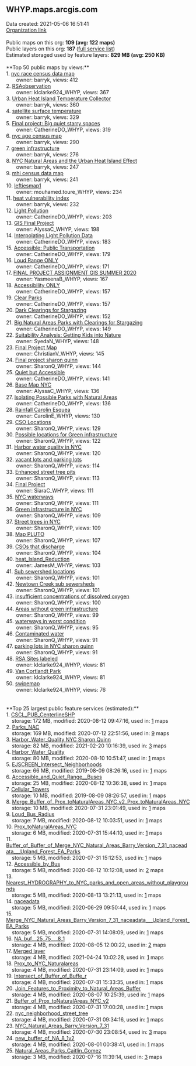 <h2>WHYP.maps.arcgis.com</h2> Data created: 2021-05-06 16:51:41 <br /><a target='new' href='https://WHYP.maps.arcgis.com'>Organization link</a><br /><br />Public maps on this org: <b>109 (avg: 122 maps)</b><br />Public layers on this org: <b>187 </b>(<a target='new' href='https://services.arcgis.com/TIOSqg0aFfvGvUbW/ArcGIS/rest/services'>full service list</a>)<br />Estimated storaged used by feature layers: <b>829 MB (avg: 250 KB)</b><br /><br />**Top 50 public maps by views:**<br />  1. <a target='new' href='https://www.arcgis.com/home/item.html?id=43596bc262b34b43a136d15c22236944'>nyc race census data map</a> <br />  &nbsp;&nbsp;&nbsp;&nbsp; &nbsp;&nbsp;owner: barryk, views: 412<br />  2. <a target='new' href='https://www.arcgis.com/home/item.html?id=10f7ae78a0444c3aa08ad1df7f3ff417'>RSAobservation</a> <br />  &nbsp;&nbsp;&nbsp;&nbsp; &nbsp;&nbsp;owner: klclarke924_WHYP, views: 367<br />  3. <a target='new' href='https://www.arcgis.com/home/item.html?id=9aff8b4b2e924440a49af0c487b99afd'>Urban Heat Island Temperature Collector</a> <br />  &nbsp;&nbsp;&nbsp;&nbsp; &nbsp;&nbsp;owner: barryk, views: 360<br />  4. <a target='new' href='https://www.arcgis.com/home/item.html?id=c9ce6eadd3594c74a85b1fed680e3d76'>satellite surface temperature</a> <br />  &nbsp;&nbsp;&nbsp;&nbsp; &nbsp;&nbsp;owner: barryk, views: 329<br />  5. <a target='new' href='https://www.arcgis.com/home/item.html?id=4aeb650bbde54846be9a1dba5b66f062'>Final project: Big quiet starry spaces</a> <br />  &nbsp;&nbsp;&nbsp;&nbsp; &nbsp;&nbsp;owner: CatherineDO_WHYP, views: 319<br />  6. <a target='new' href='https://www.arcgis.com/home/item.html?id=d7bffabe65bd4b0caa38ec24e6d090e2'>nyc age census map</a> <br />  &nbsp;&nbsp;&nbsp;&nbsp; &nbsp;&nbsp;owner: barryk, views: 290<br />  7. <a target='new' href='https://www.arcgis.com/home/item.html?id=914b0fa8c7234d1e985f5d1be72f796a'>green infrastructure</a> <br />  &nbsp;&nbsp;&nbsp;&nbsp; &nbsp;&nbsp;owner: barryk, views: 276<br />  8. <a target='new' href='https://www.arcgis.com/home/item.html?id=d5f8421d8aee443b98921559dea9560f'>NYC Natural Areas and the Urban Heat Island Effect</a> <br />  &nbsp;&nbsp;&nbsp;&nbsp; &nbsp;&nbsp;owner: barryk, views: 247<br />  9. <a target='new' href='https://www.arcgis.com/home/item.html?id=4953d842e19e47ab8595ec1746578c19'>mhi census data map</a> <br />  &nbsp;&nbsp;&nbsp;&nbsp; &nbsp;&nbsp;owner: barryk, views: 241<br />  10. <a target='new' href='https://www.arcgis.com/home/item.html?id=1a96a63eceb74b888fc4812fc6bc2f6c'>leftiesmap1</a> <br />  &nbsp;&nbsp;&nbsp;&nbsp; &nbsp;&nbsp;owner: mouhamed.toure_WHYP, views: 234<br />  11. <a target='new' href='https://www.arcgis.com/home/item.html?id=f9517a1fc52d451b8e5e248e6da3fba0'>heat vulnerability index</a> <br />  &nbsp;&nbsp;&nbsp;&nbsp; &nbsp;&nbsp;owner: barryk, views: 232<br />  12. <a target='new' href='https://www.arcgis.com/home/item.html?id=11e09d309f3f44bca73f95d469fd8021'>Light Pollution</a> <br />  &nbsp;&nbsp;&nbsp;&nbsp; &nbsp;&nbsp;owner: CatherineDO_WHYP, views: 203<br />  13. <a target='new' href='https://www.arcgis.com/home/item.html?id=1f1d31213b574382b532ca32a896c428'>GIS Final Project</a> <br />  &nbsp;&nbsp;&nbsp;&nbsp; &nbsp;&nbsp;owner: AlyssaC_WHYP, views: 198<br />  14. <a target='new' href='https://www.arcgis.com/home/item.html?id=52bd622be431408aab47e3b0359fb2c4'>Interpolating Light Pollution Data</a> <br />  &nbsp;&nbsp;&nbsp;&nbsp; &nbsp;&nbsp;owner: CatherineDO_WHYP, views: 183<br />  15. <a target='new' href='https://www.arcgis.com/home/item.html?id=4f16782495fc47d7abdc75183e0f4fda'>Accessible: Public Transportation</a> <br />  &nbsp;&nbsp;&nbsp;&nbsp; &nbsp;&nbsp;owner: CatherineDO_WHYP, views: 179<br />  16. <a target='new' href='https://www.arcgis.com/home/item.html?id=0f85bbb47e59497d8e617cab97eaea50'>Loud Range ONLY</a> <br />  &nbsp;&nbsp;&nbsp;&nbsp; &nbsp;&nbsp;owner: CatherineDO_WHYP, views: 171<br />  17. <a target='new' href='https://www.arcgis.com/home/item.html?id=5d4ec447f2254deba3ec50653fd6859b'>FINAL PROJECT ASSIGNMENT GIS SUMMER 2020</a> <br />  &nbsp;&nbsp;&nbsp;&nbsp; &nbsp;&nbsp;owner: YasmeenaB_WHYP, views: 167<br />  18. <a target='new' href='https://www.arcgis.com/home/item.html?id=edd500adabe14b6bb424b7f3754a24a3'>Accessibility ONLY</a> <br />  &nbsp;&nbsp;&nbsp;&nbsp; &nbsp;&nbsp;owner: CatherineDO_WHYP, views: 157<br />  19. <a target='new' href='https://www.arcgis.com/home/item.html?id=2b8a2f13467448ddabd5936ca5bb2712'>Clear Parks</a> <br />  &nbsp;&nbsp;&nbsp;&nbsp; &nbsp;&nbsp;owner: CatherineDO_WHYP, views: 157<br />  20. <a target='new' href='https://www.arcgis.com/home/item.html?id=4415bb77d19f4eb0be3428d030911448'>Dark Clearings for Stargazing</a> <br />  &nbsp;&nbsp;&nbsp;&nbsp; &nbsp;&nbsp;owner: CatherineDO_WHYP, views: 152<br />  21. <a target='new' href='https://www.arcgis.com/home/item.html?id=a0887e3ac2524be6bb99e32620f150c5'>Big Natural Areas Parks with Clearings for Stargazing</a> <br />  &nbsp;&nbsp;&nbsp;&nbsp; &nbsp;&nbsp;owner: CatherineDO_WHYP, views: 149<br />  22. <a target='new' href='https://www.arcgis.com/home/item.html?id=79fdc56567ac4d3c807ff9d4553dbb85'>Suitability Analysis: Getting Kids into Nature </a> <br />  &nbsp;&nbsp;&nbsp;&nbsp; &nbsp;&nbsp;owner: SyedaN_WHYP, views: 148<br />  23. <a target='new' href='https://www.arcgis.com/home/item.html?id=d2ae703db90e4673934ec801c69d2c76'>Final Project Map</a> <br />  &nbsp;&nbsp;&nbsp;&nbsp; &nbsp;&nbsp;owner: ChristianV_WHYP, views: 145<br />  24. <a target='new' href='https://www.arcgis.com/home/item.html?id=1a855123a933411cb28b75c41325df1f'>Final project sharon quinn</a> <br />  &nbsp;&nbsp;&nbsp;&nbsp; &nbsp;&nbsp;owner: SharonQ_WHYP, views: 144<br />  25. <a target='new' href='https://www.arcgis.com/home/item.html?id=254ae657f8a44a3a867dbc7cd7cd87fd'>Quiet but Accessible</a> <br />  &nbsp;&nbsp;&nbsp;&nbsp; &nbsp;&nbsp;owner: CatherineDO_WHYP, views: 141<br />  26. <a target='new' href='https://www.arcgis.com/home/item.html?id=72d7f1d15f9844c0b591d1e80def1196'>Base Map NYC</a> <br />  &nbsp;&nbsp;&nbsp;&nbsp; &nbsp;&nbsp;owner: AlyssaC_WHYP, views: 136<br />  27. <a target='new' href='https://www.arcgis.com/home/item.html?id=bb1f9fa96fc14f869fa1858783deec85'>Isolating Possible Parks with Natural Areas</a> <br />  &nbsp;&nbsp;&nbsp;&nbsp; &nbsp;&nbsp;owner: CatherineDO_WHYP, views: 136<br />  28. <a target='new' href='https://www.arcgis.com/home/item.html?id=b630c22f29af49c3a6884fc20e92fea0'>Rainfall Carolin Esquea</a> <br />  &nbsp;&nbsp;&nbsp;&nbsp; &nbsp;&nbsp;owner: CarolinE_WHYP, views: 130<br />  29. <a target='new' href='https://www.arcgis.com/home/item.html?id=6b13f26e66624a12947c511511468ebe'>CSO Locations</a> <br />  &nbsp;&nbsp;&nbsp;&nbsp; &nbsp;&nbsp;owner: SharonQ_WHYP, views: 129<br />  30. <a target='new' href='https://www.arcgis.com/home/item.html?id=e0eb950bf01b4fcc9bcd421ce26fc776'>Possible locations for Green infrastructure</a> <br />  &nbsp;&nbsp;&nbsp;&nbsp; &nbsp;&nbsp;owner: SharonQ_WHYP, views: 122<br />  31. <a target='new' href='https://www.arcgis.com/home/item.html?id=d89ac44bf5aa480b839c2f7d21883b8b'>Harbor water quality in NYC</a> <br />  &nbsp;&nbsp;&nbsp;&nbsp; &nbsp;&nbsp;owner: SharonQ_WHYP, views: 120<br />  32. <a target='new' href='https://www.arcgis.com/home/item.html?id=2dabc14756684353be9dbb5102b7e131'>vacant lots and parking lots</a> <br />  &nbsp;&nbsp;&nbsp;&nbsp; &nbsp;&nbsp;owner: SharonQ_WHYP, views: 114<br />  33. <a target='new' href='https://www.arcgis.com/home/item.html?id=4d958e254c564331ab3d85500467e27c'>Enhanced street tree pits</a> <br />  &nbsp;&nbsp;&nbsp;&nbsp; &nbsp;&nbsp;owner: SharonQ_WHYP, views: 113<br />  34. <a target='new' href='https://www.arcgis.com/home/item.html?id=ceb9dbfc19e641b587e6c22cfe6dcf63'>Final Project</a> <br />  &nbsp;&nbsp;&nbsp;&nbsp; &nbsp;&nbsp;owner: SiaraC_WHYP, views: 111<br />  35. <a target='new' href='https://www.arcgis.com/home/item.html?id=6a1508e6129e42148e9a515e3ea58bae'>NYC waterways</a> <br />  &nbsp;&nbsp;&nbsp;&nbsp; &nbsp;&nbsp;owner: SharonQ_WHYP, views: 111<br />  36. <a target='new' href='https://www.arcgis.com/home/item.html?id=ff4901574d2f4907b6541061b90c08d8'>Green infrastructure in NYC</a> <br />  &nbsp;&nbsp;&nbsp;&nbsp; &nbsp;&nbsp;owner: SharonQ_WHYP, views: 109<br />  37. <a target='new' href='https://www.arcgis.com/home/item.html?id=58f6575672444fd8b84371c715d7947f'>Street trees in NYC</a> <br />  &nbsp;&nbsp;&nbsp;&nbsp; &nbsp;&nbsp;owner: SharonQ_WHYP, views: 109<br />  38. <a target='new' href='https://www.arcgis.com/home/item.html?id=6705ff53a4d94d46ac58d6b835076278'>Map PLUTO</a> <br />  &nbsp;&nbsp;&nbsp;&nbsp; &nbsp;&nbsp;owner: SharonQ_WHYP, views: 107<br />  39. <a target='new' href='https://www.arcgis.com/home/item.html?id=7846f79077144b0f9a97fb890e1ffa34'>CSOs that discharge</a> <br />  &nbsp;&nbsp;&nbsp;&nbsp; &nbsp;&nbsp;owner: SharonQ_WHYP, views: 104<br />  40. <a target='new' href='https://www.arcgis.com/home/item.html?id=9de0b21466504d3facbf3ec3a30d3bf9'>heat_Island_Reduction</a> <br />  &nbsp;&nbsp;&nbsp;&nbsp; &nbsp;&nbsp;owner: JamesM_WHYP, views: 103<br />  41. <a target='new' href='https://www.arcgis.com/home/item.html?id=5420f59199654156b785922946be6aa6'>Sub sewershed locations</a> <br />  &nbsp;&nbsp;&nbsp;&nbsp; &nbsp;&nbsp;owner: SharonQ_WHYP, views: 101<br />  42. <a target='new' href='https://www.arcgis.com/home/item.html?id=676478ab04b84983b7fea8deab764837'>Newtown Creek sub sewersheds</a> <br />  &nbsp;&nbsp;&nbsp;&nbsp; &nbsp;&nbsp;owner: SharonQ_WHYP, views: 101<br />  43. <a target='new' href='https://www.arcgis.com/home/item.html?id=aca66bda17ef4adab200bc65a118eadb'>insufficient concentrations of dissolved oxygen </a> <br />  &nbsp;&nbsp;&nbsp;&nbsp; &nbsp;&nbsp;owner: SharonQ_WHYP, views: 100<br />  44. <a target='new' href='https://www.arcgis.com/home/item.html?id=a982137e63014f2dacb5e650d55aec0f'>Areas without green infrastructure </a> <br />  &nbsp;&nbsp;&nbsp;&nbsp; &nbsp;&nbsp;owner: SharonQ_WHYP, views: 99<br />  45. <a target='new' href='https://www.arcgis.com/home/item.html?id=4d52b98122d547c5ae0c831256c23104'>waterways in worst condition</a> <br />  &nbsp;&nbsp;&nbsp;&nbsp; &nbsp;&nbsp;owner: SharonQ_WHYP, views: 95<br />  46. <a target='new' href='https://www.arcgis.com/home/item.html?id=68c33e31417f42dda31b4387fea5cf08'>Contaminated water</a> <br />  &nbsp;&nbsp;&nbsp;&nbsp; &nbsp;&nbsp;owner: SharonQ_WHYP, views: 91<br />  47. <a target='new' href='https://www.arcgis.com/home/item.html?id=8c5c47d96cbe45619efc7ba6ed5b9e38'>parking lots in NYC sharon quinn</a> <br />  &nbsp;&nbsp;&nbsp;&nbsp; &nbsp;&nbsp;owner: SharonQ_WHYP, views: 91<br />  48. <a target='new' href='https://www.arcgis.com/home/item.html?id=f9b79ab23a454d07a0a54ea9f730aa5d'>RSA Sites labeled</a> <br />  &nbsp;&nbsp;&nbsp;&nbsp; &nbsp;&nbsp;owner: klclarke924_WHYP, views: 81<br />  49. <a target='new' href='https://www.arcgis.com/home/item.html?id=a7f3ba55aa5148afa18aba65012253aa'>Van Cortlandt Park</a> <br />  &nbsp;&nbsp;&nbsp;&nbsp; &nbsp;&nbsp;owner: klclarke924_WHYP, views: 81<br />  50. <a target='new' href='https://www.arcgis.com/home/item.html?id=e854109cc8094632a06b84545f39c191'>swipemap</a> <br />  &nbsp;&nbsp;&nbsp;&nbsp; &nbsp;&nbsp;owner: klclarke924_WHYP, views: 76<br /><br /><br />**Top 25 largest public feature services (estimated):**<br /> 1. <a target='new' href='https://www.arcgis.com/home/item.html?id=12093a6b77c3498cbfd2f7030e74ec90'>CSCL_PUB_CenterlineSHP</a><br /> &nbsp;&nbsp;&nbsp;&nbsp;storage: 172 MB, modified: 2020-08-12 09:47:16,  used in: <a target='new' href='https://ed-ind-tb.s3-us-west-1.amazonaws.com/ADI/12093a6b77c3498cbfd2f7030e74ec90.html'> 1</a> maps<br /> 2. <a target='new' href='https://www.arcgis.com/home/item.html?id=a05bcd632a4f40a991ed1f5221530f8d'>Parks_NAC</a><br /> &nbsp;&nbsp;&nbsp;&nbsp;storage: 169 MB, modified: 2020-07-12 22:51:56,  used in: <a target='new' href='https://ed-ind-tb.s3-us-west-1.amazonaws.com/ADI/a05bcd632a4f40a991ed1f5221530f8d.html'> 9</a> maps<br /> 3. <a target='new' href='https://www.arcgis.com/home/item.html?id=62eae80ad1974b319874bea2173f63b1'>Harbor_Water_Quality NYC Sharon Quinn</a><br /> &nbsp;&nbsp;&nbsp;&nbsp;storage: 82 MB, modified: 2021-02-20 10:16:39,  used in: <a target='new' href='https://ed-ind-tb.s3-us-west-1.amazonaws.com/ADI/62eae80ad1974b319874bea2173f63b1.html'> 3</a> maps<br /> 4. <a target='new' href='https://www.arcgis.com/home/item.html?id=445df850a9424804831f0abbd74620b4'>Harbor_Water_Quality</a><br /> &nbsp;&nbsp;&nbsp;&nbsp;storage: 80 MB, modified: 2020-08-10 10:51:47,  used in: <a target='new' href='https://ed-ind-tb.s3-us-west-1.amazonaws.com/ADI/445df850a9424804831f0abbd74620b4.html'> 1</a> maps<br /> 5. <a target='new' href='https://www.arcgis.com/home/item.html?id=8fc529eb76e3468ca2ca30c27c45614b'>EJSCREEN_Intersect_Neighborhoods</a><br /> &nbsp;&nbsp;&nbsp;&nbsp;storage: 66 MB, modified: 2019-08-09 08:26:16,  used in: <a target='new' href='https://ed-ind-tb.s3-us-west-1.amazonaws.com/ADI/8fc529eb76e3468ca2ca30c27c45614b.html'> 1</a> maps<br /> 6. <a target='new' href='https://www.arcgis.com/home/item.html?id=15359e668df5403c854701ab6b893bcf'>Accessible_and_Quiet_Range__Buses</a><br /> &nbsp;&nbsp;&nbsp;&nbsp;storage: 25 MB, modified: 2020-08-12 10:36:38,  used in: <a target='new' href='https://ed-ind-tb.s3-us-west-1.amazonaws.com/ADI/15359e668df5403c854701ab6b893bcf.html'> 1</a> maps<br /> 7. <a target='new' href='https://www.arcgis.com/home/item.html?id=efa27532f69d41648b81d8d774c92ac6'>Cellular_Towers</a><br /> &nbsp;&nbsp;&nbsp;&nbsp;storage: 10 MB, modified: 2019-08-09 08:26:57,  used in: <a target='new' href='https://ed-ind-tb.s3-us-west-1.amazonaws.com/ADI/efa27532f69d41648b81d8d774c92ac6.html'> 1</a> maps<br /> 8. <a target='new' href='https://www.arcgis.com/home/item.html?id=68514a06efb44dd8870d999af87e366f'>Merge_Buffer_of_Prox_toNaturalAreas_NYC_v2_Prox_toNaturalAreas_NYC</a><br /> &nbsp;&nbsp;&nbsp;&nbsp;storage: 10 MB, modified: 2020-07-31 23:01:49,  used in: <a target='new' href='https://ed-ind-tb.s3-us-west-1.amazonaws.com/ADI/68514a06efb44dd8870d999af87e366f.html'> 1</a> maps<br /> 9. <a target='new' href='https://www.arcgis.com/home/item.html?id=e35a732be46842278ad965c7a8e28a7b'>Loud_Bus_Radius</a><br /> &nbsp;&nbsp;&nbsp;&nbsp;storage: 7 MB, modified: 2020-08-12 10:03:51,  used in: <a target='new' href='https://ed-ind-tb.s3-us-west-1.amazonaws.com/ADI/e35a732be46842278ad965c7a8e28a7b.html'> 1</a> maps<br /> 10. <a target='new' href='https://www.arcgis.com/home/item.html?id=1249d86128a9492399605f9396b00f80'>Prox_toNaturalAreas_NYC</a><br /> &nbsp;&nbsp;&nbsp;&nbsp;storage: 6 MB, modified: 2020-07-31 15:44:10,  used in: <a target='new' href='https://ed-ind-tb.s3-us-west-1.amazonaws.com/ADI/1249d86128a9492399605f9396b00f80.html'> 1</a> maps<br /> 11. <a target='new' href='https://www.arcgis.com/home/item.html?id=37881b80af0d4f63b6a8fc88911af266'>Buffer_of_Buffer_of_Merge_NYC_Natural_Areas_Barry_Version_7_31_naceadata___Upland_Forest_EA_Parks</a><br /> &nbsp;&nbsp;&nbsp;&nbsp;storage: 5 MB, modified: 2020-07-31 15:12:53,  used in: <a target='new' href='https://ed-ind-tb.s3-us-west-1.amazonaws.com/ADI/37881b80af0d4f63b6a8fc88911af266.html'> 1</a> maps<br /> 12. <a target='new' href='https://www.arcgis.com/home/item.html?id=880bda9f2c3547cca03beb96e682ae95'>Accessible_by_Bus</a><br /> &nbsp;&nbsp;&nbsp;&nbsp;storage: 5 MB, modified: 2020-08-12 10:12:08,  used in: <a target='new' href='https://ed-ind-tb.s3-us-west-1.amazonaws.com/ADI/880bda9f2c3547cca03beb96e682ae95.html'> 2</a> maps<br /> 13. <a target='new' href='https://www.arcgis.com/home/item.html?id=87bd3d2158514a2dbcc6504354d2647b'>Nearest_HYDROGRAPHY_to_NYC_parks_and_open_areas_without_playgrounds</a><br /> &nbsp;&nbsp;&nbsp;&nbsp;storage: 5 MB, modified: 2020-08-13 13:21:13,  used in: <a target='new' href='https://ed-ind-tb.s3-us-west-1.amazonaws.com/ADI/87bd3d2158514a2dbcc6504354d2647b.html'> 1</a> maps<br /> 14. <a target='new' href='https://www.arcgis.com/home/item.html?id=d9dd2174d57e456eab9d039c3588f2ea'>naceadata</a><br /> &nbsp;&nbsp;&nbsp;&nbsp;storage: 5 MB, modified: 2020-06-29 09:50:44,  used in: <a target='new' href='https://ed-ind-tb.s3-us-west-1.amazonaws.com/ADI/d9dd2174d57e456eab9d039c3588f2ea.html'> 1</a> maps<br /> 15. <a target='new' href='https://www.arcgis.com/home/item.html?id=feb786e8f27745a7b5167cdc307a88c3'>Merge_NYC_Natural_Areas_Barry_Version_7_31_naceadata___Upland_Forest_EA_Parks</a><br /> &nbsp;&nbsp;&nbsp;&nbsp;storage: 5 MB, modified: 2020-07-31 14:08:09,  used in: <a target='new' href='https://ed-ind-tb.s3-us-west-1.amazonaws.com/ADI/feb786e8f27745a7b5167cdc307a88c3.html'> 1</a> maps<br /> 16. <a target='new' href='https://www.arcgis.com/home/item.html?id=f89b627a9b8e4bdea6cb43e9e48392a9'>NA_buf__25_75___8_1</a><br /> &nbsp;&nbsp;&nbsp;&nbsp;storage: 4 MB, modified: 2020-08-05 12:00:22,  used in: <a target='new' href='https://ed-ind-tb.s3-us-west-1.amazonaws.com/ADI/f89b627a9b8e4bdea6cb43e9e48392a9.html'> 2</a> maps<br /> 17. <a target='new' href='https://www.arcgis.com/home/item.html?id=c5543fe3ef75438aa1a3e339d9b98e70'>Merged layer</a><br /> &nbsp;&nbsp;&nbsp;&nbsp;storage: 4 MB, modified: 2021-04-24 10:02:28,  used in: <a target='new' href='https://ed-ind-tb.s3-us-west-1.amazonaws.com/ADI/c5543fe3ef75438aa1a3e339d9b98e70.html'> 1</a> maps<br /> 18. <a target='new' href='https://www.arcgis.com/home/item.html?id=fcaa6e72eb3447e4a5f2a86a30c8a840'>Prox_to_NYC_Naturalareas</a><br /> &nbsp;&nbsp;&nbsp;&nbsp;storage: 4 MB, modified: 2020-07-31 23:14:09,  used in: <a target='new' href='https://ed-ind-tb.s3-us-west-1.amazonaws.com/ADI/fcaa6e72eb3447e4a5f2a86a30c8a840.html'> 1</a> maps<br /> 19. <a target='new' href='https://www.arcgis.com/home/item.html?id=b85791f6280044bb8170e30f9f7b9eb7'>Intersect_of_Buffer_of_Buffe_r</a><br /> &nbsp;&nbsp;&nbsp;&nbsp;storage: 4 MB, modified: 2020-07-31 15:33:35,  used in: <a target='new' href='https://ed-ind-tb.s3-us-west-1.amazonaws.com/ADI/b85791f6280044bb8170e30f9f7b9eb7.html'> 1</a> maps<br /> 20. <a target='new' href='https://www.arcgis.com/home/item.html?id=cc0b035a049e4ae6a554b8dde1db1cae'>Join_Features_to_Proximity_to_Natural_Areas_Buffer</a><br /> &nbsp;&nbsp;&nbsp;&nbsp;storage: 4 MB, modified: 2020-08-07 10:25:39,  used in: <a target='new' href='https://ed-ind-tb.s3-us-west-1.amazonaws.com/ADI/cc0b035a049e4ae6a554b8dde1db1cae.html'> 1</a> maps<br /> 21. <a target='new' href='https://www.arcgis.com/home/item.html?id=3a251bfb309441be9cdaf6db64cb6ab1'>Buffer_of_Prox_toNaturalAreas_NYC_v2</a><br /> &nbsp;&nbsp;&nbsp;&nbsp;storage: 4 MB, modified: 2020-07-31 17:00:28,  used in: <a target='new' href='https://ed-ind-tb.s3-us-west-1.amazonaws.com/ADI/3a251bfb309441be9cdaf6db64cb6ab1.html'> 1</a> maps<br /> 22. <a target='new' href='https://www.arcgis.com/home/item.html?id=8d5f3b2d351946eab404da47f799805d'>nyc_neighborhood_street_tree</a><br /> &nbsp;&nbsp;&nbsp;&nbsp;storage: 4 MB, modified: 2020-07-31 09:34:16,  used in: <a target='new' href='https://ed-ind-tb.s3-us-west-1.amazonaws.com/ADI/8d5f3b2d351946eab404da47f799805d.html'> 1</a> maps<br /> 23. <a target='new' href='https://www.arcgis.com/home/item.html?id=7a255005ab974f45823fd15fa55111b7'>NYC_Natural_Areas_Barry_Version_7_31</a><br /> &nbsp;&nbsp;&nbsp;&nbsp;storage: 4 MB, modified: 2020-07-30 23:08:54,  used in: <a target='new' href='https://ed-ind-tb.s3-us-west-1.amazonaws.com/ADI/7a255005ab974f45823fd15fa55111b7.html'> 3</a> maps<br /> 24. <a target='new' href='https://www.arcgis.com/home/item.html?id=1e3743ca06ff498382561e028fd35c5f'>new_buffer_of_NA_8_1v2</a><br /> &nbsp;&nbsp;&nbsp;&nbsp;storage: 4 MB, modified: 2020-08-01 00:38:41,  used in: <a target='new' href='https://ed-ind-tb.s3-us-west-1.amazonaws.com/ADI/1e3743ca06ff498382561e028fd35c5f.html'> 1</a> maps<br /> 25. <a target='new' href='https://www.arcgis.com/home/item.html?id=a1b848a5598e4eb9ae9374e4afe80fe3'>Natural_Areas_Parks_Caitlin_Gomez</a><br /> &nbsp;&nbsp;&nbsp;&nbsp;storage: 3 MB, modified: 2020-07-16 11:39:14,  used in: <a target='new' href='https://ed-ind-tb.s3-us-west-1.amazonaws.com/ADI/a1b848a5598e4eb9ae9374e4afe80fe3.html'> 3</a> maps<br />
